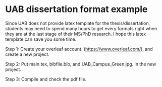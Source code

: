 # UAB dissertation format example

Since UAB does not provide latex template for the thesis/dissertation, students may need to spend many hours to get every formats right when they are at the last stage of their MS/PhD research. I hope this latex template can save you some time.

Step 1: Create your overleaf account. (https://www.overleaf.com/), and create a new project.

Step 2: Put main.tex, bibfile.bib, and UAB_Campus_Green.jpg. in the new project.

Step 3: Compile and check the pdf file.
